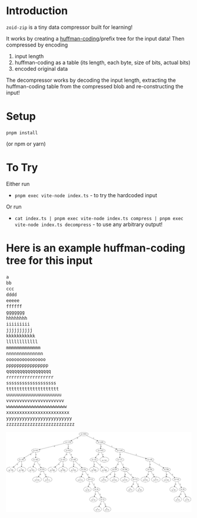 # Introduction

`zoid-zip` is a tiny data compressor built for learning!

It works by creating a [huffman-coding](https://en.wikipedia.org/wiki/Huffman_coding)/prefix tree for the input data! Then compressed by encoding

1. input length
2. huffman-coding as a table (its length, each byte, size of bits, actual bits)
3. encoded original data

The decompressor works by decoding the input length, extracting the huffman-coding table from the compressed blob and re-constructing the input!

# Setup

```
pnpm install
```

(or npm or yarn)

# To Try

Either run

- `pnpm exec vite-node index.ts` - to try the hardcoded input

Or run

- `cat index.ts | pnpm exec vite-node index.ts compress | pnpm exec vite-node index.ts decompress` - to use any arbitrary output!

# Here is an example huffman-coding tree for this input

```
a
bb
ccc
dddd
eeeee
ffffff
ggggggg
hhhhhhhh
iiiiiiiii
jjjjjjjjjj
kkkkkkkkkkk
llllllllllll
mmmmmmmmmmmmm
nnnnnnnnnnnnnn
ooooooooooooooo
pppppppppppppppp
qqqqqqqqqqqqqqqqq
rrrrrrrrrrrrrrrrrr
sssssssssssssssssss
tttttttttttttttttttt
uuuuuuuuuuuuuuuuuuuuu
vvvvvvvvvvvvvvvvvvvvvv
wwwwwwwwwwwwwwwwwwwwwww
xxxxxxxxxxxxxxxxxxxxxxxx
yyyyyyyyyyyyyyyyyyyyyyyyy
zzzzzzzzzzzzzzzzzzzzzzzzzz
```

![Prefix tree coding](./examples/a-z/prefix-tree.png)
